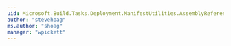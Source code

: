 ```yaml
---
uid: Microsoft.Build.Tasks.Deployment.ManifestUtilities.AssemblyReferenceType
author: "stevehoag"
ms.author: "shoag"
manager: "wpickett"
---
```

